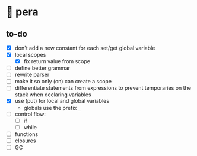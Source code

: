 # 🍐 pera

## to-do

- [x] don't add a new constant for each set/get global variable
- [x] local scopes
    - [x] fix return value from scope
- [ ] define better grammar
- [ ] rewrite parser
- [ ] make it so only (on) can create a scope
- [ ] differentiate statements from expressions to prevent temporaries on the stack when declaring variables
- [x] use (put) for local and global variables
    - globals use the prefix `_`
- [ ] control flow:
    - [ ] if
    - [ ] while
- [ ] functions
- [ ] closures
- [ ] GC

